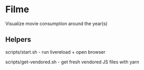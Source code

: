 # Filme

Visualize movie consumption around the year(s)



## Helpers

scripts/start.sh - run livereload + open browser

scripts/get-vendored.sh - get fresh vendored JS files with yarn

